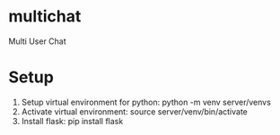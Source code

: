 # multichat
Multi User Chat

# Setup
1. Setup virtual environment for python: python -m venv server/venvs
2. Activate virtual environment: source server/venv/bin/activate
3. Install flask: pip install flask
